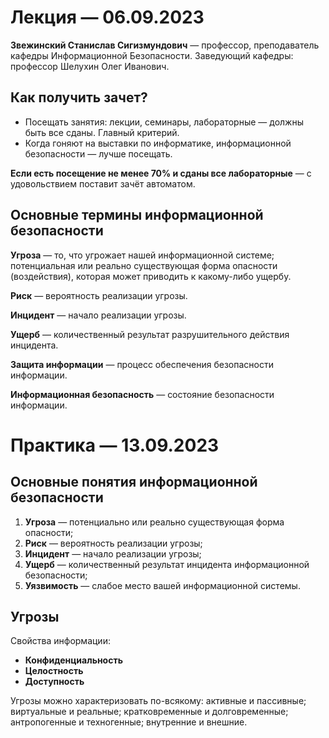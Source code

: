 # Лекция — 06.09.2023

**Звежинский Станислав Сигизмундович** — профессор, преподаватель кафедры Информационной Безопасности.
Заведующий кафедры: профессор Шелухин Олег Иванович.
## Как получить зачет?

* Посещать занятия: лекции, семинары, лабораторные — должны быть все сданы. Главный критерий.
* Когда гоняют на выставки по информатике, информационной безопасности — лучше посещать.

**Если есть посещение не менее 70% и сданы все лабораторные** — с удовольствием поставит зачёт автоматом.
## Основные термины информационной безопасности

**Угроза** — то, что угрожает нашей информационной системе; потенциальная или реально существующая форма опасности (воздействия), которая может приводить к какому-либо ущербу.

**Риск** — вероятность реализации угрозы.

**Инцидент** — начало реализации угрозы.

**Ущерб** — количественный результат разрушительного действия инцидента.

**Защита информации** — процесс обеспечения безопасности информации.

**Информационная безопасность** — состояние безопасности информации.
# Практика — 13.09.2023
## Основные понятия информационной безопасности

1. **Угроза** — потенциально или реально существующая форма опасности;
2. **Риск** — вероятность реализации угрозы;
3. **Инцидент** — начало реализации угрозы;
4. **Ущерб** — количественный результат инцидента информационной безопасности;
5. **Уязвимость** — слабое место вашей информационной системы.
## Угрозы

Свойства информации:
* **Конфиденциальность**
* **Целостность**
* **Доступность**

Угрозы можно характеризовать по-всякому: активные и пассивные; виртуальные и реальные; кратковременные и долговременные; антропогенные и техногенные; внутренние и внешние.